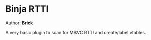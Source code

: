 # Binja RTTI
Author: **Brick**

A very basic plugin to scan for MSVC RTTI and create/label vtables.
